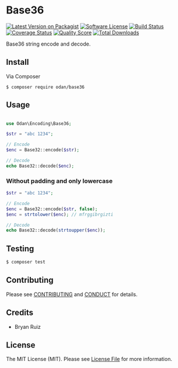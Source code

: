 # Base36

[![Latest Version on Packagist][ico-version]][link-packagist]
[![Software License][ico-license]](LICENSE.md)
[![Build Status][ico-travis]][link-travis]
[![Coverage Status][ico-scrutinizer]][link-scrutinizer]
[![Quality Score][ico-code-quality]][link-code-quality]
[![Total Downloads][ico-downloads]][link-downloads]

Base36 string encode and decode.

## Install

Via Composer

```
$ composer require odan/base36
```

## Usage

```php

use Odan\Encoding\Base36;

$str = "abc 1234";

// Encode
$enc = Base32::encode($str);

// Decode
echo Base32::decode($enc);
```

### Without padding and only lowercase

```php
$str = "abc 1234";

// Encode
$enc = Base32::encode($str, false);
$enc = strtolower($enc); // mfrggibrgizti

// Decode
echo Base32::decode(strtoupper($enc));
```

## Testing

``` bash
$ composer test
```

## Contributing

Please see [CONTRIBUTING](CONTRIBUTING.md) and [CONDUCT](CONDUCT.md) for details.

## Credits
* Bryan Ruiz

## License

The MIT License (MIT). Please see [License File](LICENSE.md) for more information.

[ico-version]: https://img.shields.io/packagist/v/odan/base36.svg?style=flat-square
[ico-license]: https://img.shields.io/badge/license-MIT-brightgreen.svg?style=flat-square
[ico-travis]: https://img.shields.io/travis/odan/base36/master.svg?style=flat-square
[ico-scrutinizer]: https://img.shields.io/scrutinizer/coverage/g/odan/base36.svg?style=flat-square
[ico-code-quality]: https://img.shields.io/scrutinizer/g/odan/base36.svg?style=flat-square
[ico-downloads]: https://img.shields.io/packagist/dt/odan/base36.svg?style=flat-square

[link-packagist]: https://packagist.org/packages/odan/base36
[link-travis]: https://travis-ci.org/odan/base36
[link-scrutinizer]: https://scrutinizer-ci.com/g/odan/base36/code-structure
[link-code-quality]: https://scrutinizer-ci.com/g/odan/base36
[link-downloads]: https://packagist.org/packages/odan/base36
[link-author]: https://github.com/:author_username
[link-contributors]: ../../contributors
